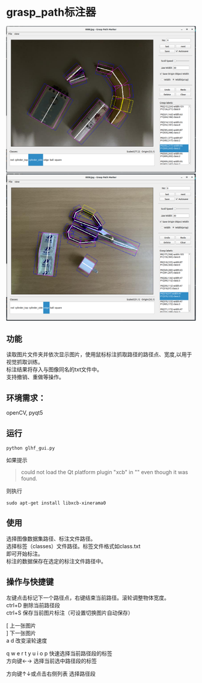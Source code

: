 # grasp_path标注器
![](imgs/5.png)
![](imgs/6.png)
## 功能
读取图片文件夹并依次显示图片，使用鼠标标注抓取路径的路径点、宽度,以用于视觉抓取训练。  
标注结果将存入与图像同名的txt文件中。   
支持撤销、重做等操作。 

## 环境需求：
openCV, pyqt5

## 运行 
```
python glhf_gui.py  
```
如果提示
>could not load the Qt platform plugin "xcb" in "" even though it was found.

则执行
```
sudo apt-get install libxcb-xinerama0
```

## 使用
选择图像数据集路径、标注文件路径。   
选择标签（classes）文件路径。标签文件格式如class.txt   
即可开始标注。   
标注的数据保存在选定的标注文件路径中。   

## 操作与快捷键
左键点击标记下一个路径点，右键结束当前路径。滚轮调整物体宽度。  
ctrl+D 删除当前路径段  
ctrl+S 保存当前图片标注（可设置切换图片自动保存）  

[ 上一张图片   
] 下一张图片   
a d 改变滚轮速度   

q w e r t y u i o p 快速选择当前路径段的标签   
方向键←→ 选择当前选中路径段的标签   

方向键↑↓或点击右侧列表 选择路径段   



